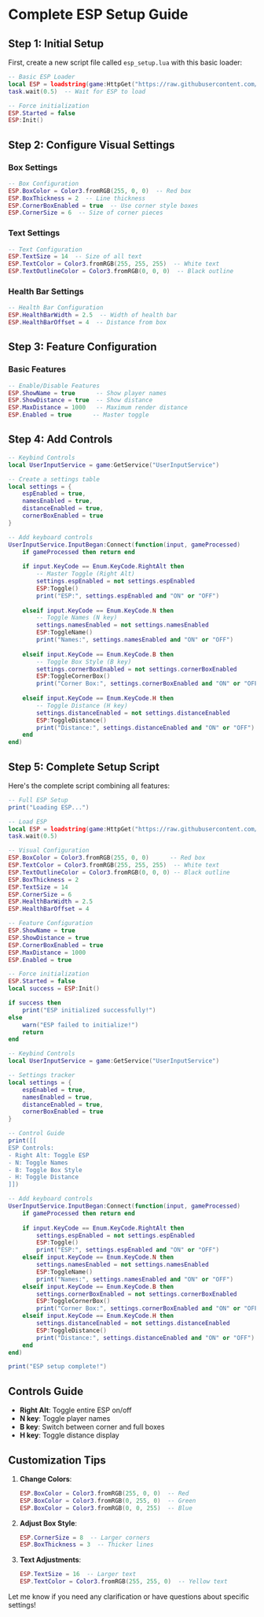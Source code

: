 # Complete ESP Setup Guide

## Step 1: Initial Setup
First, create a new script file called `esp_setup.lua` with this basic loader:

```lua
-- Basic ESP Loader
local ESP = loadstring(game:HttpGet("https://raw.githubusercontent.com/GlockClipz/hookfunction/refs/heads/main/hookfunctionislethal.lua"))()
task.wait(0.5)  -- Wait for ESP to load

-- Force initialization
ESP.Started = false
ESP:Init()
```

## Step 2: Configure Visual Settings

### Box Settings
```lua
-- Box Configuration
ESP.BoxColor = Color3.fromRGB(255, 0, 0)  -- Red box
ESP.BoxThickness = 2  -- Line thickness
ESP.CornerBoxEnabled = true  -- Use corner style boxes
ESP.CornerSize = 6  -- Size of corner pieces
```

### Text Settings
```lua
-- Text Configuration
ESP.TextSize = 14  -- Size of all text
ESP.TextColor = Color3.fromRGB(255, 255, 255)  -- White text
ESP.TextOutlineColor = Color3.fromRGB(0, 0, 0)  -- Black outline
```

### Health Bar Settings
```lua
-- Health Bar Configuration
ESP.HealthBarWidth = 2.5  -- Width of health bar
ESP.HealthBarOffset = 4  -- Distance from box
```

## Step 3: Feature Configuration

### Basic Features
```lua
-- Enable/Disable Features
ESP.ShowName = true      -- Show player names
ESP.ShowDistance = true  -- Show distance
ESP.MaxDistance = 1000   -- Maximum render distance
ESP.Enabled = true      -- Master toggle
```

## Step 4: Add Controls
```lua
-- Keybind Controls
local UserInputService = game:GetService("UserInputService")

-- Create a settings table
local settings = {
    espEnabled = true,
    namesEnabled = true,
    distanceEnabled = true,
    cornerBoxEnabled = true
}

-- Add keyboard controls
UserInputService.InputBegan:Connect(function(input, gameProcessed)
    if gameProcessed then return end
    
    if input.KeyCode == Enum.KeyCode.RightAlt then
        -- Master Toggle (Right Alt)
        settings.espEnabled = not settings.espEnabled
        ESP:Toggle()
        print("ESP:", settings.espEnabled and "ON" or "OFF")
        
    elseif input.KeyCode == Enum.KeyCode.N then
        -- Toggle Names (N key)
        settings.namesEnabled = not settings.namesEnabled
        ESP:ToggleName()
        print("Names:", settings.namesEnabled and "ON" or "OFF")
        
    elseif input.KeyCode == Enum.KeyCode.B then
        -- Toggle Box Style (B key)
        settings.cornerBoxEnabled = not settings.cornerBoxEnabled
        ESP:ToggleCornerBox()
        print("Corner Box:", settings.cornerBoxEnabled and "ON" or "OFF")
        
    elseif input.KeyCode == Enum.KeyCode.H then
        -- Toggle Distance (H key)
        settings.distanceEnabled = not settings.distanceEnabled
        ESP:ToggleDistance()
        print("Distance:", settings.distanceEnabled and "ON" or "OFF")
    end
end)
```

## Step 5: Complete Setup Script
Here's the complete script combining all features:

```lua
-- Full ESP Setup
print("Loading ESP...")

-- Load ESP
local ESP = loadstring(game:HttpGet("https://raw.githubusercontent.com/GlockClipz/hookfunction/refs/heads/main/hookfunctionislethal.lua"))()
task.wait(0.5)

-- Visual Configuration
ESP.BoxColor = Color3.fromRGB(255, 0, 0)      -- Red box
ESP.TextColor = Color3.fromRGB(255, 255, 255)  -- White text
ESP.TextOutlineColor = Color3.fromRGB(0, 0, 0) -- Black outline
ESP.BoxThickness = 2
ESP.TextSize = 14
ESP.CornerSize = 6
ESP.HealthBarWidth = 2.5
ESP.HealthBarOffset = 4

-- Feature Configuration
ESP.ShowName = true
ESP.ShowDistance = true
ESP.CornerBoxEnabled = true
ESP.MaxDistance = 1000
ESP.Enabled = true

-- Force initialization
ESP.Started = false
local success = ESP:Init()

if success then
    print("ESP initialized successfully!")
else
    warn("ESP failed to initialize!")
    return
end

-- Keybind Controls
local UserInputService = game:GetService("UserInputService")

-- Settings tracker
local settings = {
    espEnabled = true,
    namesEnabled = true,
    distanceEnabled = true,
    cornerBoxEnabled = true
}

-- Control Guide
print([[
ESP Controls:
- Right Alt: Toggle ESP
- N: Toggle Names
- B: Toggle Box Style
- H: Toggle Distance
]])

-- Add keyboard controls
UserInputService.InputBegan:Connect(function(input, gameProcessed)
    if gameProcessed then return end
    
    if input.KeyCode == Enum.KeyCode.RightAlt then
        settings.espEnabled = not settings.espEnabled
        ESP:Toggle()
        print("ESP:", settings.espEnabled and "ON" or "OFF")
    elseif input.KeyCode == Enum.KeyCode.N then
        settings.namesEnabled = not settings.namesEnabled
        ESP:ToggleName()
        print("Names:", settings.namesEnabled and "ON" or "OFF")
    elseif input.KeyCode == Enum.KeyCode.B then
        settings.cornerBoxEnabled = not settings.cornerBoxEnabled
        ESP:ToggleCornerBox()
        print("Corner Box:", settings.cornerBoxEnabled and "ON" or "OFF")
    elseif input.KeyCode == Enum.KeyCode.H then
        settings.distanceEnabled = not settings.distanceEnabled
        ESP:ToggleDistance()
        print("Distance:", settings.distanceEnabled and "ON" or "OFF")
    end
end)

print("ESP setup complete!")
```

## Controls Guide
- **Right Alt**: Toggle entire ESP on/off
- **N key**: Toggle player names
- **B key**: Switch between corner and full boxes
- **H key**: Toggle distance display

## Customization Tips
1. **Change Colors**:
   ```lua
   ESP.BoxColor = Color3.fromRGB(255, 0, 0)  -- Red
   ESP.BoxColor = Color3.fromRGB(0, 255, 0)  -- Green
   ESP.BoxColor = Color3.fromRGB(0, 0, 255)  -- Blue
   ```

2. **Adjust Box Style**:
   ```lua
   ESP.CornerSize = 8  -- Larger corners
   ESP.BoxThickness = 3  -- Thicker lines
   ```

3. **Text Adjustments**:
   ```lua
   ESP.TextSize = 16  -- Larger text
   ESP.TextColor = Color3.fromRGB(255, 255, 0)  -- Yellow text
   ```

Let me know if you need any clarification or have questions about specific settings!
